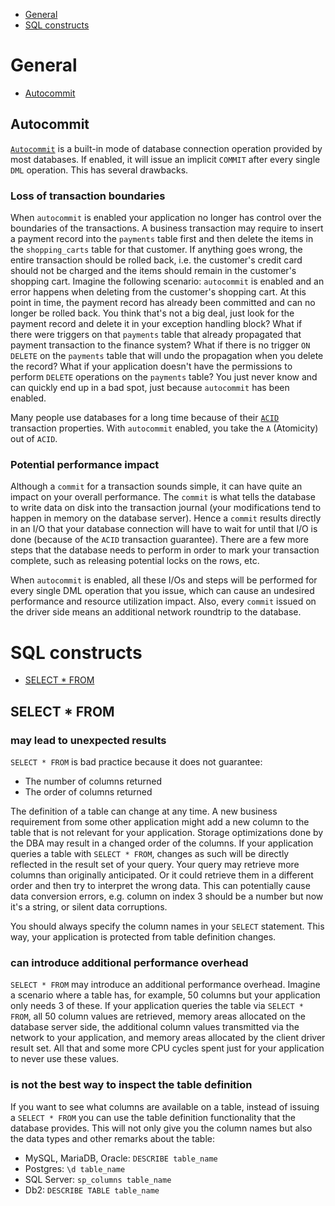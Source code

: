 * [General](#general)
* [SQL constructs](#sql-constructs)

<a name="general"></a>
# General

* [Autocommit](#autocommit)

<a name="autocommit"></a>
## Autocommit
[`Autocommit`](https://en.wikipedia.org/wiki/Autocommit) is a built-in mode of database connection operation provided by most databases. If enabled, it will issue an implicit `COMMIT` after every single `DML` operation. This has several drawbacks.

### Loss of transaction boundaries
When `autocommit` is enabled your application no longer has control over the boundaries of the transactions. A business transaction may require to insert a payment record into the `payments` table first and then delete the items in the `shopping_carts` table for that customer. If anything goes wrong, the entire transaction should be rolled back, i.e. the customer's credit card should not be charged and the items should remain in the customer's shopping cart. Imagine the following scenario: `autocommit` is enabled and an error happens when deleting from the customer's shopping cart. At this point in time, the payment record has already been committed and can no longer be rolled back. You think that's not a big deal, just look for the payment record and delete it in your exception handling block? What if there were triggers on that `payments` table that already propagated that payment transaction to the finance system? What if there is no trigger `ON DELETE` on the `payments` table that will undo the propagation when you delete the record? What if your application doesn't have the permissions to perform `DELETE` operations on the `payments` table? You just never know and can quickly end up in a bad spot, just because `autocommit` has been enabled.

Many people use databases for a long time because of their [`ACID`](https://en.wikipedia.org/wiki/ACID) transaction properties. With `autocommit` enabled, you take the `A` (Atomicity) out of `ACID`.

### Potential performance impact
Although a `commit` for a transaction sounds simple, it can have quite an impact on your overall performance. The `commit` is what tells the database to write data on disk into the transaction journal (your modifications tend to happen in memory on the database server). Hence a `commit` results directly in an I/O that your database connection will have to wait for until that I/O is done (because of the `ACID` transaction guarantee). There are a few more steps that the database needs to perform in order to mark your transaction complete, such as releasing potential locks on the rows, etc.

When `autocommit` is enabled, all these I/Os and steps will be performed for every single DML operation that you issue, which can cause an undesired performance and resource utilization impact. Also, every `commit` issued on the driver side means an additional network roundtrip to the database.

<a name="sql-constructs"></a>
# SQL constructs

* [SELECT * FROM](#select-star)


<a name="select-star"></a>
## SELECT * FROM

### may lead to unexpected results
`SELECT * FROM` is bad practice because it does not guarantee:

* The number of columns returned
* The order of columns returned

The definition of a table can change at any time. A new business requirement from some other application might add a new column to the table that is not relevant for your application. Storage optimizations done by the DBA may result in a changed order of the columns. If your application queries a table with `SELECT * FROM`, changes as such will be directly reflected in the result set of your query. Your query may retrieve more columns than originally anticipated. Or it could retrieve them in a different order and then try to interpret the wrong data. This can potentially cause data conversion errors, e.g. column on index 3 should be a number but now it's a string, or silent data corruptions.

You should always specify the column names in your `SELECT` statement. This way, your application is protected from table definition changes.

### can introduce additional performance overhead
`SELECT * FROM` may introduce an additional performance overhead. Imagine a scenario where a table has, for example, 50 columns but your application only needs 3 of these. If your application queries the table via `SELECT * FROM`, all 50 column values are retrieved, memory areas allocated on the database server side, the additional column values transmitted via the network to your application, and memory areas allocated by the client driver result set. All that and some more CPU cycles spent just for your application to never use these values.

### is not the best way to inspect the table definition
If you want to see what columns are available on a table, instead of issuing a `SELECT * FROM` you can use the table definition functionality that the database provides. This will not only give you the column names but also the data types and other remarks about the table:

* MySQL, MariaDB, Oracle: `DESCRIBE table_name`
* Postgres: `\d table_name`
* SQL Server: `sp_columns table_name`
* Db2: `DESCRIBE TABLE table_name`
